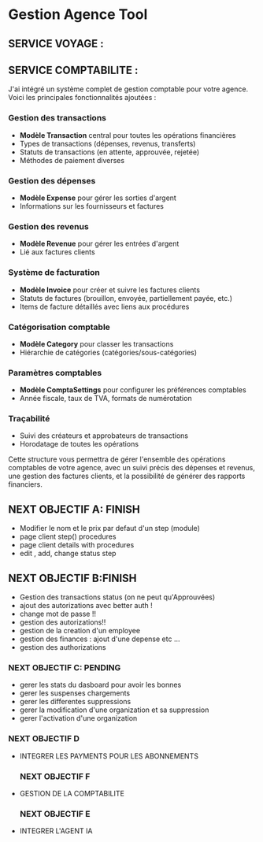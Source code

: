 # Gestion Agence Tool

## SERVICE VOYAGE :
    

## SERVICE COMPTABILITE : 
J'ai intégré un système complet de gestion comptable pour votre agence. Voici les principales fonctionnalités ajoutées :

### Gestion des transactions
- **Modèle Transaction** central pour toutes les opérations financières
- Types de transactions (dépenses, revenus, transferts)
- Statuts de transactions (en attente, approuvée, rejetée)
- Méthodes de paiement diverses

### Gestion des dépenses
- **Modèle Expense** pour gérer les sorties d'argent
- Informations sur les fournisseurs et factures

### Gestion des revenus
- **Modèle Revenue** pour gérer les entrées d'argent
- Lié aux factures clients

### Système de facturation
- **Modèle Invoice** pour créer et suivre les factures clients
- Statuts de factures (brouillon, envoyée, partiellement payée, etc.)
- Items de facture détaillés avec liens aux procédures

### Catégorisation comptable
- **Modèle Category** pour classer les transactions
- Hiérarchie de catégories (catégories/sous-catégories)

### Paramètres comptables
- **Modèle ComptaSettings** pour configurer les préférences comptables
- Année fiscale, taux de TVA, formats de numérotation

### Traçabilité
- Suivi des créateurs et approbateurs de transactions
- Horodatage de toutes les opérations

Cette structure vous permettra de gérer l'ensemble des opérations comptables de votre agence, avec un suivi précis des dépenses et revenus, une gestion des factures clients, et la possibilité de générer des rapports financiers.



## NEXT OBJECTIF A: FINISH
  - Modifier le nom et le prix par defaut d'un step (module)
  - page client step() procedures
  - page client details with procedures
  - edit , add, change status step

## NEXT OBJECTIF B:FINISH
 - Gestion des transactions status (on ne peut qu'Approuvées) 
 - ajout des autorizations avec better auth !
 - change mot de passe !!
 - gestion des autorizations!!
 - gestion de la creation d'un employee
 - gestion des finances : ajout d'une depense etc ...
 -  gestion des authorizations

 ### NEXT OBJECTIF C: PENDING
  - gerer les stats du dasboard pour avoir les bonnes
  - gerer les suspenses chargements
  - gerer les differentes suppressions
  - gerer la modification d'une organization et sa suppression
  - gerer l'activation d'une organization


  ### NEXT OBJECTIF D 
  - INTEGRER LES PAYMENTS POUR LES ABONNEMENTS

      ### NEXT OBJECTIF F
  - GESTION DE LA COMPTABILITE

    ### NEXT OBJECTIF E 
  - INTEGRER L'AGENT IA
